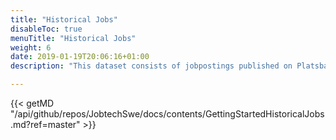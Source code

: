 ```yaml
---
title: "Historical Jobs"
disableToc: true
menuTitle: "Historical Jobs"
weight: 6
date: 2019-01-19T20:06:16+01:00
description: "This dataset consists of jobpostings published on Platsbanken from the year 2006 up to and including 2019."

---
```


{{< getMD "/api/github/repos/JobtechSwe/docs/contents/GettingStartedHistoricalJobs.md?ref=master" >}}